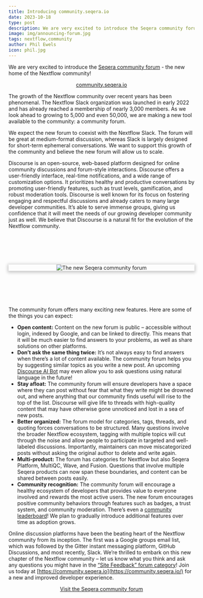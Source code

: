 ```yaml
---
title: Introducing community.seqera.io
date: 2023-10-18
type: post
description: We are very excited to introduce the Seqera community forum - the new home of the Nextflow community!
image: img/announcing-forum.jpg
tags: nextflow,community
author: Phil Ewels
icon: phil.jpg
---
```


We are very excited to introduce the [Seqera community forum](https://community.seqera.io/) - the new home of the Nextflow community!

<p style="text-align:center;"><a href="https://community.seqera.io/" class="btn btn-color btn-xxl">community.seqera.io</a></p>

The growth of the Nextflow community over recent years has been phenomenal. The Nextflow Slack organization was launched in early 2022 and has already reached a membership of nearly 3,000 members. As we look ahead to growing to 5,000 and even 50,000, we are making a new tool available to the community: a community forum.

We expect the new forum to coexist with the Nextflow Slack. The forum will be great at medium-format discussion, whereas Slack is largely designed for short-term ephemeral conversations. We want to support this growth of the community and believe the new forum will allow us to scale.

Discourse is an open-source, web-based platform designed for online community discussions and forum-style interactions. Discourse offers a user-friendly interface, real-time notifications, and a wide range of customization options. It prioritizes healthy and productive conversations by promoting user-friendly features, such as trust levels, gamification, and robust moderation tools. Discourse is well known for its focus on fostering engaging and respectful discussions and already caters to many large developer communities. It’s able to serve immense groups, giving us confidence that it will meet the needs of our growing developer community just as well. We believe that Discourse is a natural fit for the evolution of the Nextflow community.

<p style="text-align: center; box-shadow: rgba(0,0,0,0.2) 0px 2px 8px 3px; margin: 6rem 0;"><img src="/img/seqera-community-all.png" title="The new Seqera community forum" /></p>

The community forum offers many exciting new features. Here are some of the things you can expect:

* **Open content:** Content on the new forum is public – accessible without login, indexed by Google, and can be linked to directly. This means that it will be much easier to find answers to your problems, as well as share solutions on other platforms.
* **Don’t ask the same thing twice:** It’s not always easy to find answers when there’s a lot of content available. The community forum helps you by suggesting similar topics as you write a new post. An upcoming [Discourse AI Bot](https://www.discourse.org/plugins/ai.html) may even allow you to ask questions using natural language in the future!
* **Stay afloat:** The community forum will ensure developers have a space where they can post without fear that what they write might be drowned out, and where anything that our community finds useful will rise to the top of the list. Discourse will give life to threads with high-quality content that may have otherwise gone unnoticed and lost in a sea of new posts.
* **Better organized:** The forum model for categories, tags, threads, and quoting forces conversations to be structured. Many questions involve the broader Nextflow ecosystem, tagging with multiple topics will cut through the noise and allow people to participate in targeted and well-labeled discussions. Importantly, maintainers can move miscategorized posts without asking the original author to delete and write again.
* **Multi-product:** The forum has categories for Nextflow but also Seqera Platform, MultiQC, Wave, and Fusion. Questions that involve multiple Seqera products can now span these boundaries, and content can be shared between posts easily.
* **Community recognition:** The community forum will encourage a healthy ecosystem of developers that provides value to everyone involved and rewards the most active users. The new forum encourages positive community behaviors through features such as badges, a trust system, and community moderation. There’s even a [community leaderboard](https://community.seqera.io/leaderboard/)! We plan to gradually introduce additional features over time as adoption grows.

Online discussion platforms have been the beating heart of the Nextflow community from its inception. The first was a Google groups email list, which was followed by the Gitter instant messaging platform, GitHub Discussions, and most recently, Slack. We’re thrilled to embark on this new chapter of the Nextflow community – let us know what you think and ask any questions you might have in the [“Site Feedback” forum category](https://community.seqera.io/c/community/site-feedback/2)! Join us today at [https://community.seqera.io](https://community.seqera.io/) for a new and improved developer experience.

<p style="text-align:center;"><a href="https://community.seqera.io/" class="btn btn-color btn-xxl">Visit the Seqera community forum</a></p>
